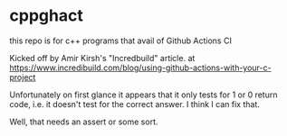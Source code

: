 # cppghact

this repo is for c++ programs that avail of Github Actions CI

Kicked off by Amir Kirsh's "Incredbuild" article.
at
https://www.incredibuild.com/blog/using-github-actions-with-your-c-project

Unfortunately on first glance it appears that it only tests for 1 or 0 return
code, i.e. it doesn't test for the correct answer. I think I can fix that.

Well, that needs an assert or some sort.
